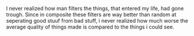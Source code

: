 I never realized how man filters the things, that entered my life, had gone trough. Since in composite these filters are way better than random at seperating good stuuf from bad stuff, i never realized how much worse the average quality of things made is compared to the things i could see.
